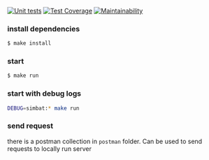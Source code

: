 [![Unit tests](https://github.com/anatolyburtsev/paragon-pioneers-battle-simulator/actions/workflows/100-test.yml/badge.svg)](https://github.com/anatolyburtsev/paragon-pioneers-battle-simulator/actions/workflows/100-test.yml)
[![Test Coverage](https://api.codeclimate.com/v1/badges/104874425fc53b908fb2/test_coverage)](https://codeclimate.com/github/anatolyburtsev/paragon-pioneers-battle-simulator/test_coverage)
[![Maintainability](https://api.codeclimate.com/v1/badges/104874425fc53b908fb2/maintainability)](https://codeclimate.com/github/anatolyburtsev/paragon-pioneers-battle-simulator/maintainability)

### install dependencies 

```bash
$ make install
```

### start
```bash
$ make run
```

### start with debug logs
```bash
DEBUG=simbat:* make run
```

### send request
there is a postman collection in ``postman`` folder. Can be used to send requests to locally run server
